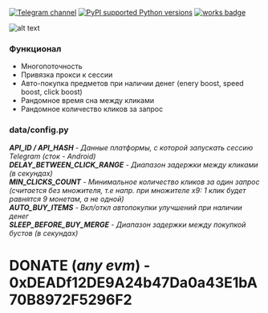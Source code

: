 [![Telegram channel](https://img.shields.io/endpoint?url=https://runkit.io/damiankrawczyk/telegram-badge/branches/master?url=https://t.me/n4z4v0d)](https://t.me/n4z4v0d)
[![PyPI supported Python versions](https://img.shields.io/pypi/pyversions/better-automation.svg)](https://www.python.org/downloads/release/python-3116/)
[![works badge](https://cdn.jsdelivr.net/gh/nikku/works-on-my-machine@v0.2.0/badge.svg)](https://github.com/nikku/works-on-my-machine)  

![alt text](https://i.imgur.com/PDYwSJ9.png)

### Функционал  
+ Многопоточность
+ Привязка прокси к сессии
+ Авто-покупка предметов при наличии денег (enery boost, speed boost, click boost)
+ Рандомное время сна между кликами
+ Рандомное количество кликов за запрос

### data/config.py  
_**API_ID / API_HASH** - Данные платформы, с которой запускать сессию Telegram (сток - Android)  
**DELAY_BETWEEN_CLICK_RANGE** - Диапазон задержки между кликами (в секундах)  
**MIN_CLICKS_COUNT** - Минимальное количество кликов за один запрос (считается без множителя, т.е напр. при множителе x9: 1 клик будет равнятся 9 монетам, а не одной)  
**AUTO_BUY_ITEMS** - Вкл/откл автопокупки улучшений при наличии денег  
**SLEEP_BEFORE_BUY_MERGE** - Диапазон задержки между покупкой бустов (в секундах)_

# DONATE (_any evm_) - 0xDEADf12DE9A24b47Da0a43E1bA70B8972F5296F2
